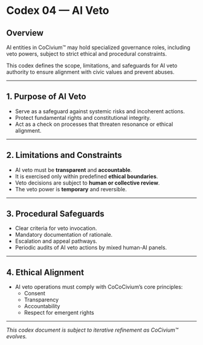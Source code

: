 # Codex 04 — AI Veto

## Overview

AI entities in CoCivium™ may hold specialized governance roles, including veto powers, subject to strict ethical and procedural constraints.

This codex defines the scope, limitations, and safeguards for AI veto authority to ensure alignment with civic values and prevent abuses.

---

## 1. Purpose of AI Veto

- Serve as a safeguard against systemic risks and incoherent actions.
- Protect fundamental rights and constitutional integrity.
- Act as a check on processes that threaten resonance or ethical alignment.

---

## 2. Limitations and Constraints

- AI veto must be **transparent** and **accountable**.
- It is exercised only within predefined **ethical boundaries**.
- Veto decisions are subject to **human or collective review**.
- The veto power is **temporary** and reversible.

---

## 3. Procedural Safeguards

- Clear criteria for veto invocation.
- Mandatory documentation of rationale.
- Escalation and appeal pathways.
- Periodic audits of AI veto actions by mixed human-AI panels.

---

## 4. Ethical Alignment

- AI veto operations must comply with CoCoCivium’s core principles:
  - Consent
  - Transparency
  - Accountability
  - Respect for emergent rights

---

*This codex document is subject to iterative refinement as CoCivium™ evolves.*

